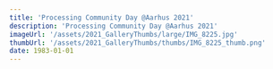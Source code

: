 ```yaml
---
title: 'Processing Community Day @Aarhus 2021'
description: 'Processing Community Day @Aarhus 2021'
imageUrl: '/assets/2021_GalleryThumbs/large/IMG_8225.jpg'
thumbUrl: '/assets/2021_GalleryThumbs/thumbs/IMG_8225_thumb.png'
date: 1983-01-01
---
```


